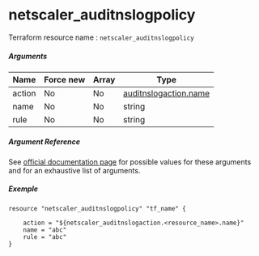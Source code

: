 # netscaler_auditnslogpolicy

Terraform resource name : ```netscaler_auditnslogpolicy```

##### Arguments

| Name | Force new | Array | Type |
|----|----|----|----|
|action|No|No|[auditnslogaction.name](/doc/resources/auditnslogaction.md)|
|name|No|No|string|
|rule|No|No|string|

##### Argument Reference

See [official documentation page](https://developer-docs.citrix.com/projects/netscaler-nitro-api/en/11.0/configuration/audit/auditnslogpolicy/auditnslogpolicy/) for possible values for these arguments and for an exhaustive list of arguments.

##### Exemple

```
resource "netscaler_auditnslogpolicy" "tf_name" {

    action = "${netscaler_auditnslogaction.<resource_name>.name}"
    name = "abc"
    rule = "abc"
}
```

